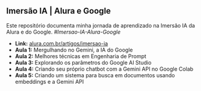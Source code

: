 ## Imersão IA | Alura e Google
Este repositório documenta minha jornada de aprendizado na Imersão IA da Alura e do Google. *#Imersao-IA-Alura-Google*
- **Link:** [alura.com.br/artigos/imersao-ia](http://alura.com.br/artigos/imersao-ia)
- **Aula 1:** Mergulhando no Gemini, a IA do Google
- **Aula 2:** Melhores técnicas em Engenharia de Prompt
- **Aula 3:** Explorando os parâmetros do Google AI Studio
- **Aula 4:** Criando seu próprio chatbot com a Gemini API no Google Colab
- **Aula 5:** Criando um sistema para busca em documentos usando embeddings e a Gemini API


